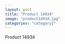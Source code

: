 ```yaml
---
layout: post
title: "Product 14934"
image: "product14934.jpg"
categories: "category1"
---
```

Product 14934
